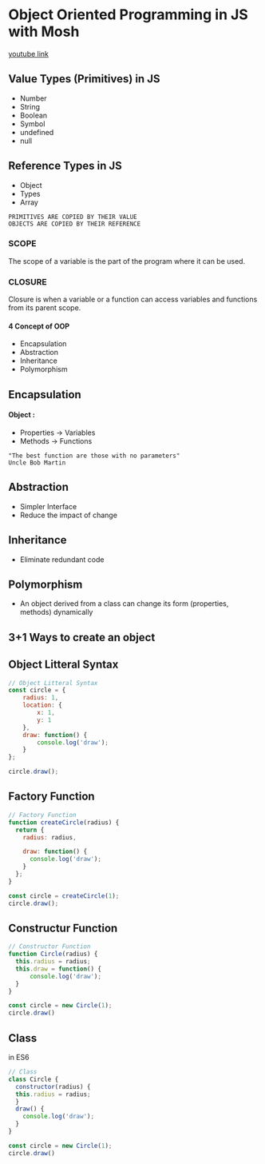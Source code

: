 # Object Oriented Programming in JS with Mosh
[youtube link](https://youtu.be/PFmuCDHHpwk)


## Value Types (Primitives) in JS
- Number
- String
- Boolean
- Symbol
- undefined
- null

## Reference Types in JS
- Object
- Types
- Array

```
PRIMITIVES ARE COPIED BY THEIR VALUE
OBJECTS ARE COPIED BY THEIR REFERENCE
```
### **SCOPE**
The scope of a variable is the part of the program where it can be used.

### **CLOSURE**
Closure is when a variable or a function can access variables and functions from its parent scope.

#### **4 Concept of OOP**
- Encapsulation
- Abstraction
- Inheritance
- Polymorphism

## Encapsulation
#### Object :
- Properties -> Variables
- Methods -> Functions

```
"The best function are those with no parameters"
Uncle Bob Martin
```

## Abstraction
- Simpler Interface
- Reduce the impact of change

## Inheritance
- Eliminate redundant code

## Polymorphism
- An object derived from a class can change its form  (properties, methods) dynamically

## 3+1 Ways to create an object

## Object Litteral Syntax
```js
// Object Litteral Syntax
const circle = {
	radius: 1,
	location: {
		x: 1,
		y: 1
	},
	draw: function() {
		console.log('draw');
	}
};  

circle.draw();
```

## Factory Function
```js
// Factory Function
function createCircle(radius) {
  return {
    radius: radius,

    draw: function() {
      console.log('draw');
    }
  };  
}

const circle = createCircle(1);
circle.draw();
```

## Constructur Function
```js
// Constructor Function
function Circle(radius) {  
  this.radius = radius;
  this.draw = function() {
      console.log('draw');
  }  
}

const circle = new Circle(1);
circle.draw()
```

## Class
in ES6
```js
// Class
class Circle {  
  constructor(radius) {    
  this.radius = radius;
  }
  draw() {
    console.log('draw');
  }  
}

const circle = new Circle(1);
circle.draw()
```
